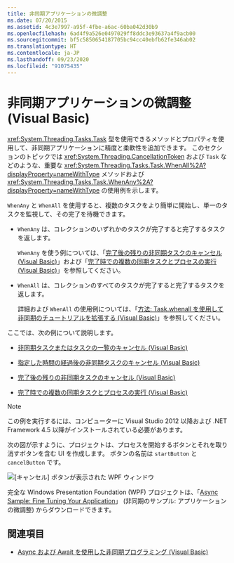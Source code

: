 ```yaml
---
title: 非同期アプリケーションの微調整
ms.date: 07/20/2015
ms.assetid: 4c3e7997-a95f-4fbe-a6ac-60ba042d30b9
ms.openlocfilehash: 6ad4f9a526e0497029ff8ddc3e93637a4f9acb00
ms.sourcegitcommit: bf5c5850654187705bc94cc40ebfb62fe346ab02
ms.translationtype: HT
ms.contentlocale: ja-JP
ms.lasthandoff: 09/23/2020
ms.locfileid: "91075435"
---
```

# <a name="fine-tuning-your-async-application-visual-basic"></a>非同期アプリケーションの微調整 (Visual Basic)

<xref:System.Threading.Tasks.Task> 型を使用できるメソッドとプロパティを使用して、非同期アプリケーションに精度と柔軟性を追加できます。 このセクションのトピックでは <xref:System.Threading.CancellationToken> および `Task` などのような、重要な <xref:System.Threading.Tasks.Task.WhenAll%2A?displayProperty=nameWithType> メソッドおよび <xref:System.Threading.Tasks.Task.WhenAny%2A?displayProperty=nameWithType> の使用例を示します。  
  
 `WhenAny` と `WhenAll` を使用すると、複数のタスクをより簡単に開始し、単一のタスクを監視して、その完了を待機できます。  
  
- `WhenAny` は、コレクションのいずれかのタスクが完了すると完了するタスクを返します。  
  
     `WhenAny` を使う例については、「[完了後の残りの非同期タスクのキャンセル (Visual Basic)](cancel-remaining-async-tasks-after-one-is-complete.md)」および「[完了時での複数の同期タスクとプロセスの実行 (Visual Basic)](start-multiple-async-tasks-and-process-them-as-they-complete.md)」を参照してください。  
  
- `WhenAll` は、コレクションのすべてのタスクが完了すると完了するタスクを返します。  
  
     詳細および `WhenAll` の使用例については、「[方法: Task.whenall を使用して非同期のチュートリアルを拡張する (Visual Basic)](how-to-extend-the-async-walkthrough-by-using-task-whenall.md)」を参照してください。  
  
 ここでは、次の例について説明します。  
  
- [非同期タスクまたはタスクの一覧のキャンセル (Visual Basic)](cancel-an-async-task-or-a-list-of-tasks.md)  
  
- [指定した時間の経過後の非同期タスクのキャンセル (Visual Basic)](cancel-async-tasks-after-a-period-of-time.md)  
  
- [完了後の残りの非同期タスクのキャンセル (Visual Basic)](cancel-remaining-async-tasks-after-one-is-complete.md)  
  
- [完了時での複数の同期タスクとプロセスの実行 (Visual Basic)](start-multiple-async-tasks-and-process-them-as-they-complete.md)  
  
> [!NOTE]
> この例を実行するには、コンピューターに Visual Studio 2012 以降および .NET Framework 4.5 以降がインストールされている必要があります。  
  
 次の図が示すように、プロジェクトは、プロセスを開始するボタンとそれを取り消すボタンを含む UI を作成します。 ボタンの名前は `startButton` と `cancelButton` です。  
  
 ![[キャンセル] ボタンが表示された WPF ウィンドウ](./media/fine-tuning-your-async-application/cancellation-and-start-button.png "[開始] ボタンと [停止] ボタンがあるダイアログボックス")  
  
 完全な Windows Presentation Foundation (WPF) プロジェクトは、「[Async Sample: Fine Tuning Your Application](https://code.msdn.microsoft.com/Async-Fine-Tuning-Your-a676abea)」 (非同期のサンプル: アプリケーションの微調整) からダウンロードできます。  
  
## <a name="see-also"></a>関連項目

- [Async および Await を使用した非同期プログラミング (Visual Basic)](index.md)

